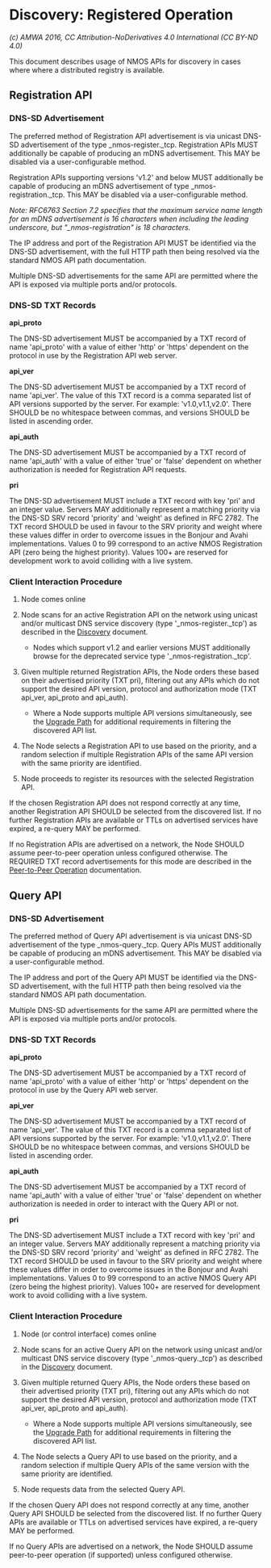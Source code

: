 # Discovery: Registered Operation

_(c) AMWA 2016, CC Attribution-NoDerivatives 4.0 International (CC BY-ND 4.0)_

This document describes usage of NMOS APIs for discovery in cases where where a distributed registry is available.

## Registration API

### DNS-SD Advertisement

The preferred method of Registration API advertisement is via unicast DNS-SD advertisement of the type \_nmos-register.\_tcp. Registration APIs MUST additionally be capable of producing an mDNS advertisement. This MAY be disabled via a user-configurable method.

Registration APIs supporting versions 'v1.2' and below MUST additionally be capable of producing an mDNS advertisement of type \_nmos-registration.\_tcp. This MAY be disabled via a user-configurable method.

*Note: RFC6763 Section 7.2 specifies that the maximum service name length for an mDNS advertisement is 16 characters when including the leading underscore, but "_nmos-registration" is 18 characters.*

The IP address and port of the Registration API MUST be identified via the DNS-SD advertisement, with the full HTTP path then being resolved via the standard NMOS API path documentation.

Multiple DNS-SD advertisements for the same API are permitted where the API is exposed via multiple ports and/or protocols.

### DNS-SD TXT Records

**api\_proto**

The DNS-SD advertisement MUST be accompanied by a TXT record of name 'api\_proto' with a value of either 'http' or 'https' dependent on the protocol in use by the Registration API web server.

**api\_ver**

The DNS-SD advertisement MUST be accompanied by a TXT record of name 'api\_ver'. The value of this TXT record is a comma separated list of API versions supported by the server. For example: 'v1.0,v1.1,v2.0'. There SHOULD be no whitespace between commas, and versions SHOULD be listed in ascending order.

**api\_auth**

The DNS-SD advertisement MUST be accompanied by a TXT record of name 'api\_auth' with a value of either 'true' or 'false' dependent on whether authorization is needed for Registration API requests.

**pri**

The DNS-SD advertisement MUST include a TXT record with key 'pri' and an integer value. Servers MAY additionally represent a matching priority via the DNS-SD SRV record 'priority' and 'weight' as defined in RFC 2782. The TXT record SHOULD be used in favour to the SRV priority and weight where these values differ in order to overcome issues in the Bonjour and Avahi implementations.
Values 0 to 99 correspond to an active NMOS Registration API (zero being the highest priority). Values 100+ are reserved for development work to avoid colliding with a live system.

### Client Interaction Procedure

1. Node comes online

2. Node scans for an active Registration API on the network using unicast and/or multicast DNS service discovery (type '\_nmos-register.\_tcp') as described in the [Discovery](3.0.%20Discovery.md#unicast-vs-multicast-dns-sd) document.

   - Nodes which support v1.2 and earlier versions MUST additionally browse for the deprecated service type '\_nmos-registration.\_tcp'.

3. Given multiple returned Registration APIs, the Node orders these based on their advertised priority (TXT pri), filtering out any APIs which do not support the desired API version, protocol and authorization mode (TXT api_ver, api_proto and api_auth).

   - Where a Node supports multiple API versions simultaneously, see the [Upgrade Path](6.0.%20Upgrade%20Path.md) for additional requirements in filtering the discovered API list.

4. The Node selects a Registration API to use based on the priority, and a random selection if multiple Registration APIs of the same API version with the same priority are identified.

5. Node proceeds to register its resources with the selected Registration API.

If the chosen Registration API does not respond correctly at any time, another Registration API SHOULD be selected from the discovered list. If no further Registration APIs are available or TTLs on advertised services have expired, a re-query MAY be performed.

If no Registration APIs are advertised on a network, the Node SHOULD assume peer-to-peer operation unless configured otherwise. The REQUIRED TXT record advertisements for this mode are described in the [Peer-to-Peer Operation](3.2.%20Discovery%20-%20Peer%20to%20Peer%20Operation.md) documentation.

## Query API

### DNS-SD Advertisement

The preferred method of Query API advertisement is via unicast DNS-SD advertisement of the type \_nmos-query.\_tcp. Query APIs MUST additionally be capable of producing an mDNS advertisement. This MAY be disabled via a user-configurable method.

The IP address and port of the Query API MUST be identified via the DNS-SD advertisement, with the full HTTP path then being resolved via the standard NMOS API path documentation.

Multiple DNS-SD advertisements for the same API are permitted where the API is exposed via multiple ports and/or protocols.

### DNS-SD TXT Records

**api\_proto**

The DNS-SD advertisement MUST be accompanied by a TXT record of name 'api\_proto' with a value of either 'http' or 'https' dependent on the protocol in use by the Query API web server.

**api\_ver**

The DNS-SD advertisement MUST be accompanied by a TXT record of name 'api\_ver'. The value of this TXT record is a comma separated list of API versions supported by the server. For example: 'v1.0,v1.1,v2.0'. There SHOULD be no whitespace between commas, and versions SHOULD be listed in ascending order.

**api\_auth**

The DNS-SD advertisement MUST be accompanied by a TXT record of name 'api\_auth' with a value of either 'true' or 'false' dependent on whether authorization is needed in order to interact with the Query API or not.

**pri**

The DNS-SD advertisement MUST include a TXT record with key 'pri' and an integer value. Servers MAY additionally represent a matching priority via the DNS-SD SRV record 'priority' and 'weight' as defined in RFC 2782. The TXT record SHOULD be used in favour to the SRV priority and weight where these values differ in order to overcome issues in the Bonjour and Avahi implementations.
Values 0 to 99 correspond to an active NMOS Query API (zero being the highest priority). Values 100+ are reserved for development work to avoid colliding with a live system.

### Client Interaction Procedure

1. Node (or control interface) comes online

2. Node scans for an active Query API on the network using unicast and/or multicast DNS service discovery (type '\_nmos-query.\_tcp') as described in the [Discovery](3.0.%20Discovery.md#unicast-vs-multicast-dns-sd) document.

3. Given multiple returned Query APIs, the Node orders these based on their advertised priority (TXT pri), filtering out any APIs which do not support the desired API version, protocol and authorization mode (TXT api_ver, api_proto and api_auth).

   - Where a Node supports multiple API versions simultaneously, see the [Upgrade Path](6.0.%20Upgrade%20Path.md) for additional requirements in filtering the discovered API list.

4. The Node selects a Query API to use based on the priority, and a random selection if multiple Query APIs of the same version with the same priority are identified.

5. Node requests data from the selected Query API.

If the chosen Query API does not respond correctly at any time, another Query API SHOULD be selected from the discovered list. If no further Query APIs are available or TTLs on advertised services have expired, a re-query MAY be performed.

If no Query APIs are advertised on a network, the Node SHOULD assume peer-to-peer operation (if supported) unless configured otherwise.
